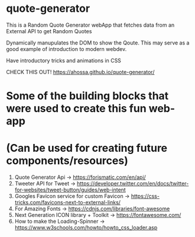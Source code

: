 # quote-generator

This is a Random Quote Generator webApp that fetches data from an External API to get Random Quotes

Dynamically manupulates the DOM to show the Qoute. This may serve as a good example of
introduction to modern webdev.

Have introductory tricks and animations in CSS


CHECK THIS OUT!
https://ahossa.github.io/quote-generator/


# Some of the building blocks that were used to create this fun web-app
(Can be used for creating future components/resources)
=========================================================================
1) Quote Generator Api -> https://forismatic.com/en/api/
2) Tweeter API for Tweet -> https://developer.twitter.com/en/docs/twitter-for-websites/tweet-button/guides/web-intent
3) Googles Favicon service for custom Favicon -> https://css-tricks.com/favicons-next-to-external-links/
4) For Amazing Fonts -> https://cdnjs.com/libraries/font-awesome
5) Next Generation ICON library + Toolkit -> https://fontawesome.com/
6) How to make the Loading-Spinner -> https://www.w3schools.com/howto/howto_css_loader.asp

